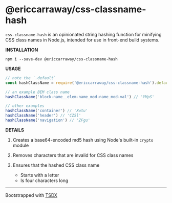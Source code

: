 # @ericcarraway/css-classname-hash

`css-classname-hash` is an opinionated string hashing function for minifying CSS class names in Node.js, intended for use in front-end build systems.

**INSTALLATION**

```
npm i --save-dev @ericcarraway/css-classname-hash
```

**USAGE**

```js
// note the `.default`
const hashClassName = require('@ericcarraway/css-classname-hash').default;

// an example BEM class name
hashClassName('block-name__elem-name_mod-name_mod-val') // 'YMpS'

// other examples
hashClassName('container') // 'Xwtu'
hashClassName('header') // 'CZ5l'
hashClassName('navigation') // 'ZFgu'
```

**DETAILS**

1. Creates a base64-encoded md5 hash using Node's built-in `crypto` module

2. Removes characters that are invalid for CSS class names

3. Ensures that the hashed CSS class name
    - Starts with a letter
    - Is four characters long

---

Bootstrapped with [TSDX](https://github.com/formium/tsdx)
